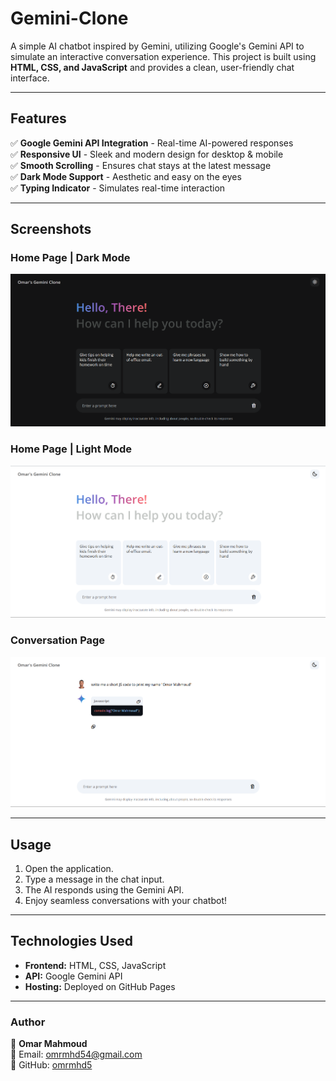 # Gemini-Clone

A simple AI chatbot inspired by Gemini, utilizing Google's Gemini API to simulate an interactive conversation experience. This project is built using **HTML, CSS, and JavaScript** and provides a clean, user-friendly chat interface.

---

## Features

✅ **Google Gemini API Integration** - Real-time AI-powered responses  
✅ **Responsive UI** - Sleek and modern design for desktop & mobile  
✅ **Smooth Scrolling** - Ensures chat stays at the latest message  
✅ **Dark Mode Support** - Aesthetic and easy on the eyes  
✅ **Typing Indicator** - Simulates real-time interaction

---

## Screenshots

### Home Page | Dark Mode

![Screenshot 1](assets\homepageDarkMode.png)

### Home Page | Light Mode

![Screenshot 2](assets\homepageLightMode.png)

### Conversation Page

![Screenshot 3](assets\ConversationPage.png)

---

## Usage

1. Open the application.
2. Type a message in the chat input.
3. The AI responds using the Gemini API.
4. Enjoy seamless conversations with your chatbot!

---

## Technologies Used

- **Frontend:** HTML, CSS, JavaScript
- **API:** Google Gemini API
- **Hosting:** Deployed on GitHub Pages

---

### Author

👤 **Omar Mahmoud**  
📧 Email: omrmhd54@gmail.com  
🔗 GitHub: [omrmhd5](https://github.com/omrmhd5)
